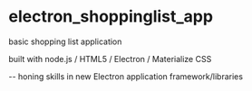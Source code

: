 # electron_shoppinglist_app

basic shopping list application

built with node.js / HTML5 / Electron / Materialize CSS

-- honing skills in new Electron application framework/libraries
